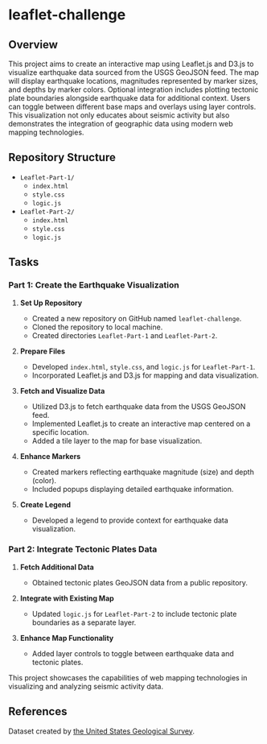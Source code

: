 # leaflet-challenge

## Overview
This project aims to create an interactive map using Leaflet.js and D3.js to visualize earthquake data sourced from the USGS GeoJSON feed. The map will display earthquake locations, magnitudes represented by marker sizes, and depths by marker colors. Optional integration includes plotting tectonic plate boundaries alongside earthquake data for additional context. Users can toggle between different base maps and overlays using layer controls. This visualization not only educates about seismic activity but also demonstrates the integration of geographic data using modern web mapping technologies.

## Repository Structure
- `Leaflet-Part-1/`
  - `index.html`
  - `style.css`
  - `logic.js`
- `Leaflet-Part-2/`
  - `index.html`
  - `style.css`
  - `logic.js`

## Tasks

### Part 1: Create the Earthquake Visualization

1. **Set Up Repository**
   - Created a new repository on GitHub named `leaflet-challenge`.
   - Cloned the repository to local machine.
   - Created directories `Leaflet-Part-1` and `Leaflet-Part-2`.

2. **Prepare Files**
   - Developed `index.html`, `style.css`, and `logic.js` for `Leaflet-Part-1`.
   - Incorporated Leaflet.js and D3.js for mapping and data visualization.

3. **Fetch and Visualize Data**
   - Utilized D3.js to fetch earthquake data from the USGS GeoJSON feed.
   - Implemented Leaflet.js to create an interactive map centered on a specific location.
   - Added a tile layer to the map for base visualization.

4. **Enhance Markers**
   - Created markers reflecting earthquake magnitude (size) and depth (color).
   - Included popups displaying detailed earthquake information.

5. **Create Legend**
   - Developed a legend to provide context for earthquake data visualization.

### Part 2: Integrate Tectonic Plates Data

1. **Fetch Additional Data**
   - Obtained tectonic plates GeoJSON data from a public repository.

2. **Integrate with Existing Map**
   - Updated `logic.js` for `Leaflet-Part-2` to include tectonic plate boundaries as a separate layer.

3. **Enhance Map Functionality**
   - Added layer controls to toggle between earthquake data and tectonic plates.


This project showcases the capabilities of web mapping technologies in visualizing and analyzing seismic activity data.


## References
Dataset created by [the United States Geological Survey](https://earthquake.usgs.gov/earthquakes/feed/v1.0/geojson.php).
